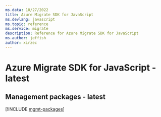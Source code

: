 ```yaml
---
ms.data: 10/27/2022
title: Azure Migrate SDK for JavaScript
ms.devlang: javascript
ms.topic: reference
ms.service: migrate
description: Reference for Azure Migrate SDK for JavaScript
ms.author: jeffish
author: xirzec
---
```

# Azure Migrate SDK for JavaScript - latest

## Management packages - latest
[!INCLUDE [mgmt-packages](migrate-mgmt-index.md)]
